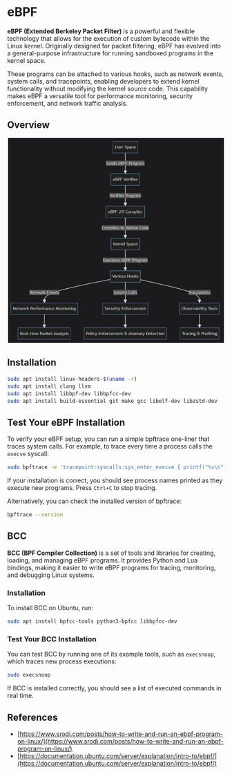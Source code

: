 # eBPF

**eBPF (Extended Berkeley Packet Filter)** is a powerful and flexible technology that allows for the execution of custom bytecode within the Linux kernel. Originally designed for packet filtering, eBPF has evolved into a general-purpose infrastructure for running sandboxed programs in the kernel space.

These programs can be attached to various hooks, such as network events, system calls, and tracepoints, enabling developers to extend kernel functionality without modifying the kernel source code. This capability makes eBPF a versatile tool for performance monitoring, security enforcement, and network traffic analysis.

## Overview

<div align="center">
    <img src="docs/tracing/images/ebpf.png" width="500" />
</div>

## Installation

```sh
sudo apt install linux-headers-$(uname -r)
sudo apt install clang llvm
sudo apt install libbpf-dev libbpfcc-dev
sudo apt install build-essential git make gcc libelf-dev libzstd-dev
```

## Test Your eBPF Installation

To verify your eBPF setup, you can run a simple bpftrace one-liner that traces system calls. For example, to trace every time a process calls the `execve` syscall:

```sh
sudo bpftrace -e 'tracepoint:syscalls:sys_enter_execve { printf("%s\n", comm); }'
```

If your installation is correct, you should see process names printed as they execute new programs. Press `Ctrl+C` to stop tracing.

Alternatively, you can check the installed version of bpftrace:

```sh
bpftrace --version
```

## BCC

**BCC (BPF Compiler Collection)** is a set of tools and libraries for creating, loading, and managing eBPF programs. It provides Python and Lua bindings, making it easier to write eBPF programs for tracing, monitoring, and debugging Linux systems.

### Installation

To install BCC on Ubuntu, run:

```sh
sudo apt install bpfcc-tools python3-bpfcc libbpfcc-dev
```

### Test Your BCC Installation

You can test BCC by running one of its example tools, such as `execsnoop`, which traces new process executions:

```sh
sudo execsnoop
```

If BCC is installed correctly, you should see a list of executed commands in real time.

## References

- [https://www.srodi.com/posts/how-to-write-and-run-an-ebpf-program-on-linux/](https://www.srodi.com/posts/how-to-write-and-run-an-ebpf-program-on-linux/)
- [https://documentation.ubuntu.com/server/explanation/intro-to/ebpf/](https://documentation.ubuntu.com/server/explanation/intro-to/ebpf/)
